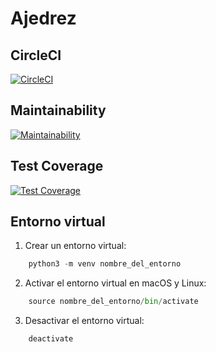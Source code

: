 # Ajedrez

## CircleCI
[![CircleCI](https://dl.circleci.com/status-badge/img/gh/um-computacion-tm/ajedrez-2024-AugustoGiuffrida/tree/develop.svg?style=svg)](https://dl.circleci.com/status-badge/redirect/gh/um-computacion-tm/ajedrez-2024-AugustoGiuffrida/tree/develop)

## Maintainability
[![Maintainability](https://api.codeclimate.com/v1/badges/7a72c784af7a29857334/maintainability)](https://codeclimate.com/github/um-computacion-tm/ajedrez-2024-AugustoGiuffrida/maintainability)

## Test Coverage 
[![Test Coverage](https://api.codeclimate.com/v1/badges/7a72c784af7a29857334/test_coverage)](https://codeclimate.com/github/um-computacion-tm/ajedrez-2024-AugustoGiuffrida/test_coverage)

## Entorno virtual

1. Crear un entorno virtual:
```python
    python3 -m venv nombre_del_entorno
```

2.  Activar el entorno virtual en macOS y Linux:
```python
    source nombre_del_entorno/bin/activate
```

3. Desactivar el entorno virtual:
```python
    deactivate
```